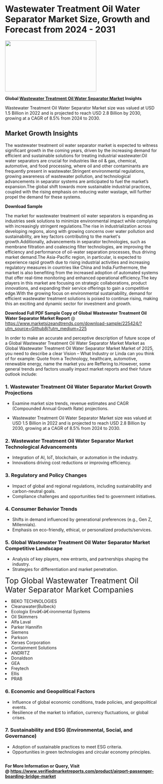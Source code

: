 <H1>Wastewater Treatment Oil Water Separator Market Size, Growth and Forecast from 2024 - 2031</H1><img class="aligncenter size-medium wp-image-584254" src="https://thirdeyenews.in/wp-content/uploads/2024/09/Global-Market-Research-300x168.jpeg" alt="" width="300" height="168" /><p><strong>Global&nbsp;<a href="https://www.marketsizeandtrends.com/download-sample/225424/?utm_source=Github8j?utm_medium=225">Wastewater Treatment Oil Water Separator Market</a> Insights</strong></p><p>Wastewater Treatment Oil Water Separator Market size was valued at USD 1.5 Billion in 2022 and is projected to reach USD 2.8 Billion by 2030, growing at a CAGR of 8.5% from 2024 to 2030.</p><p><h2>Market Growth Insights</h2> <p>The wastewater treatment oil water separator market is expected to witness significant growth in the coming years, driven by the increasing demand for efficient and sustainable solutions for treating industrial wastewater.Oil water separators are crucial for industries like oil & gas, chemical, automotive, and food processing, where oil and other contaminants are frequently present in wastewater.Stringent environmental regulations, growing awareness of wastewater pollution, and technological advancements in separator systems are anticipated to fuel the market’s expansion.The global shift towards more sustainable industrial practices, coupled with the rising emphasis on reducing water wastage, will further propel the demand for these systems.</p> <p><strong>Download Sample</strong></p> <p>The market for wastewater treatment oil water separators is expanding as industries seek solutions to minimize environmental impact while complying with increasingly stringent regulations.The rise in industrialization across developing regions, along with growing concerns over water pollution and sustainability, are key factors contributing to the market's growth.Additionally, advancements in separator technologies, such as membrane filtration and coalescing filter technologies, are improving the efficiency and performance of oil-water separation processes, thus driving market demand.The Asia-Pacific region, in particular, is expected to experience rapid growth due to rising industrial activities and increasing regulatory measures in countries like China and India.Furthermore, the market is also benefiting from the increased adoption of automated systems that offer real-time monitoring and enhanced operational efficiency.The key players in this market are focusing on strategic collaborations, product innovations, and expanding their service offerings to gain a competitive edge.With the growing focus on environmental sustainability, demand for efficient wastewater treatment solutions is poised to continue rising, making this an exciting and dynamic sector for investment and growth.<p><span class=""><strong>Download Full PDF Sample Copy of Global Wastewater Treatment Oil Water Separator Market Report</strong> @ <a href="https://www.marketsizeandtrends.com/download-sample/225424/?utm_source=Github8j?utm_medium=225" target="_blank">https://www.marketsizeandtrends.com/download-sample/225424/?utm_source=Github8j?utm_medium=225</a></span></p><p>In order to make an accurate and perceptive description of future scope of a Global&nbsp;Wastewater Treatment Oil Water Separator Market Market as Global&nbsp;Wastewater Treatment Oil Water Separator Market Market of 2025, you need to describe a clear Vision &ndash; What Industry or Linda can you think of for example: Quote from a Technology, healthcare, automotive, renewable energy, name the market you are Reffering to.However, some general trends and factors usually impact market reports and their future outlook include:</p><h3>1.&nbsp;<strong>Wastewater Treatment Oil Water Separator Market Growth Projections</strong></h3><ul><li>Examine market size trends, revenue estimates and CAGR (Compounded Annual Growth Rate) projections.</li><li><p>Wastewater Treatment Oil Water Separator Market size was valued at USD 1.5 Billion in 2022 and is projected to reach USD 2.8 Billion by 2030, growing at a CAGR of 8.5% from 2024 to 2030.</p></li></ul><h3>2.&nbsp;<strong>Wastewater Treatment Oil Water Separator Market Technological Advancements</strong></h3><ul><li>Integration of AI, IoT, blockchain, or automation in the industry.</li><li>Innovations driving cost reductions or improving efficiency.</li></ul><h3>3.&nbsp;<strong>Regulatory and Policy Changes</strong></h3><ul><li>Impact of global and regional regulations, including sustainability and carbon-neutral goals.</li><li>Compliance challenges and opportunities tied to government initiatives.</li></ul><h3>4.&nbsp;<strong>Consumer Behavior Trends</strong></h3><ul><li>Shifts in demand influenced by generational preferences (e.g., Gen Z, Millennials).</li><li>Emphasis on eco-friendly, ethical, or personalized products/services.</li></ul><h3>5.&nbsp;<strong>Global Wastewater Treatment Oil Water Separator Market Competitive Landscape</strong></h3><ul><li>Analysis of key players, new entrants, and partnerships shaping the industry.</li><li>Strategies for differentiation and market penetration.</li></ul><p data-pm-slice="1 1 []"><span style="color: inherit; font-family: inherit; font-size: 25px;">Top Global Wastewater Treatment Oil Water Separator Market Companies</span></p><div class="" data-test-id=""><p><li>BEKO TECHNOLOGIES</li><li> Cleanawater(Bulbeck)</li><li> Ecologix Envâ€‹â€‹ironmental Systems</li><li> Oil Skimmers</li><li> Alfa Laval</li><li> Parker Hannifin</li><li> Siemens</li><li> Parkson</li><li> Xerxes Corporation</li><li> Containment Solutions</li><li> ANDRITZ</li><li> Donaldson</li><li> GEA</li><li> Freytech</li><li> Ellis</li><li> PRAB</li></p></div><h3>6.&nbsp;<strong>Economic and Geopolitical Factors</strong></h3><ul><li>Influence of global economic conditions, trade policies, and geopolitical events.</li><li>Resilience of the market to inflation, currency fluctuations, or global crises.</li></ul><h3>7.&nbsp;<strong>Sustainability and ESG (Environmental, Social, and Governance)</strong></h3><ul><li>Adoption of sustainable practices to meet ESG criteria.</li><li>Opportunities in green technologies and circular economy principles.</li></ul><h2><strong style="font-size: 14px;">For More Information or Query, Visit @&nbsp;</strong><a style="background-color: #ffffff; font-size: 14px;" href="https://www.marketsizeandtrends.com/report/wastewater-treatment-oil-water-separator-market/" target="_blank">https://www.verifiedmarketreports.com/product/airport-passenger-boarding-bridge-market</a></h2>